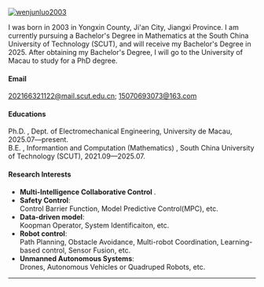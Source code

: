 

[![wenjunluo2003](https://img.shields.io/badge/wenjunluo2003-github-blue?logo=github)]([https://github.com/senli1073](https://wenjunluo2003.github.io/))

I was born in 2003 in Yongxin County, Ji'an City, Jiangxi Province. I am currently pursuing a Bachelor's Degree in Mathematics at the South China University of Technology (SCUT), and will receive my Bachelor's Degree in 2025. After obtaining my Bachelor's Degree, I will go to the University of Macau to study for a PhD degree.
#### Email
202166321122@mail.scut.edu.cn; 15070693073@163.com

#### Educations
Ph.D. , Dept. of  Electromechanical Engineering, University de Macau, 2025.07—present.\
B.E. , Informantion and Computation (Mathematics) , South China University of Technology (SCUT), 2021.09—2025.07.

#### Research Interests
- <b> Multi-Intelligence Collaborative Control </b>.<br>
- <b> Safety Control</b>:<br>
  Control Barrier Function, Model Predictive Control(MPC), etc.
- <b> Data-driven model</b>:<br>
  Koopman Operator, System Identificaiton, etc.
- <b> Robot control</b>:<br>
  Path Planning, Obstacle Avoidance, Multi-robot Coordination, Learning-based control, Sensor Fusion, etc.
- <b> Unmanned Autonomous Systems</b>:<br>
  Drones, Autonomous Vehicles or Quadruped Robots, etc.
---

